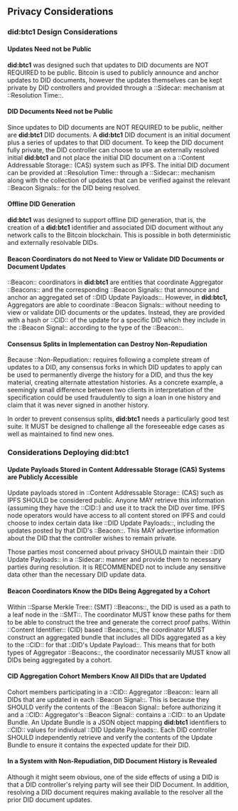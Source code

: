 ## Privacy Considerations

### did:btc1 Design Considerations

#### Updates Need not be Public

**did:btc1** was designed such that updates to DID documents are NOT REQUIRED
to be public. Bitcoin is used to publicly announce and anchor updates to DID
documents, however the updates themselves can be kept private by DID controllers
and provided through a ::Sidecar: mechanism at ::Resolution Time::.

#### DID Documents Need not be Public

Since updates to DID documents are NOT REQUIRED to be public, neither are
**did:btc1** DID documents. A **did:btc1** DID document is an initial document
plus a series of updates to that DID document. To keep the DID document fully
private, the DID controller can choose to use an externally resolved initial
**did:btc1** and not place the initial DID document on a ::Content Addressable
Storage:: (CAS) system such as IPFS. The initial DID document can be provided
at ::Resolution Time:: through a ::Sidecar:: mechanism along with the collection of
updates that can be verified against the relevant ::Beacon Signals:: for the DID
being resolved.

#### Offline DID Generation

**did:btc1** was designed to support offline DID generation, that is, the
creation of a **did:btc1** identifier and associated DID document without any
network calls to the Bitcoin blockchain. This is possible in both deterministic
and externally resolvable DIDs.

#### Beacon Coordinators do not Need to View or Validate DID Documents or Document Updates

::Beacon:: coordinators in **did:btc1** are entities that coordinate Aggregator
::Beacons:: and the corresponding ::Beacon Signals:: that announce and anchor an aggregated
set of ::DID Update Payloads::. However, in **did:btc1,** Aggregators are able to
coordinate ::Beacon Signals:: without needing to view or validate DID documents or
the updates. Instead, they are provided with a hash or ::CID:: of the update for a
specific DID which they include in the ::Beacon Signal:: according to the type of
the ::Beacon::.

#### Consensus Splits in Implementation can Destroy Non-Repudiation

Because ::Non-Repudiation:: requires following a complete stream of updates to a
DID, any consensus forks in which DID updates to apply can be used to permanently
diverge the history for a DID, and thus the key material, creating alternate
attestation histories.  As a concrete example, a seemingly small difference
between two clients in interpretation of the specification could be used
fraudulently to sign a loan in one history and claim that it was never signed in
another history.

In order to prevent consensus splits, **did:btc1** needs a particularly good
test suite. It MUST be designed to challenge all the foreseeable edge cases as
well as maintained to find new ones.

### Considerations Deploying did:btc1

#### Update Payloads Stored in Content Addressable Storage (CAS) Systems are Publicly Accessible

Update payloads stored in ::Content Addressable Storage:: (CAS) such as IPFS SHOULD
be considered public. Anyone MAY retrieve this information (assuming they have
the ::CID::) and use it to track the DID over time. IPFS node operators would have
access to all content stored on IPFS and could choose to index certain data like
::DID Update Payloads::, including the updates posted by that DID's ::Beacon::. This MAY
advertise information about the DID that the controller wishes to remain private.

Those parties most concerned about privacy SHOULD maintain their ::DID Update
Payloads:: in a ::Sidecar:: manner and provide them to necessary parties during
resolution. It is RECOMMENDED not to include any sensitive data other than the
necessary DID update data.

#### Beacon Coordinators Know the DIDs Being Aggregated by a Cohort

Within ::Sparse Merkle Tree:: (SMT) ::Beacons::, the DID is used as a path to a leaf
node in the ::SMT::. The coordinator MUST know these paths for them to be able to
construct the tree and generate the correct proof paths. Within ::Content Identifier::
(CID) based ::Beacons::, the coordinator MUST construct an aggregated bundle that
includes all DIDs aggregated as a key to the ::CID:: for that ::DID's Update Payload::.
This means that for both types of Aggregator ::Beacons::, the coordinator necessarily
MUST know all DIDs being aggregated by a cohort.

#### CID Aggregation Cohort Members Know All DIDs that are Updated

Cohort members participating in a ::CID:: Aggregator ::Beacon:: learn all DIDs that are
updated in each ::Beacon Signal::. This is because they SHOULD verify the contents
of the ::Beacon Signal:: before authorizing it and a ::CID:: Aggregator's ::Beacon Signal::
contains a ::CID:: to an Update Bundle. An Update Bundle is a JSON object mapping
**did:btc1** identifiers to ::CID:: values for individual ::DID Update Payloads::. Each
DID controller SHOULD independently retrieve and verify the contents of the
Update Bundle to ensure it contains the expected update for their DID.

#### In a System with Non-Repudiation, DID Document History is Revealed

Although it might seem obvious, one of the side effects of using a DID is that
a DID controller's relying party will see their DID Document. In addition,
resolving a DID document requires making available to the resolver all the prior
DID document updates.
